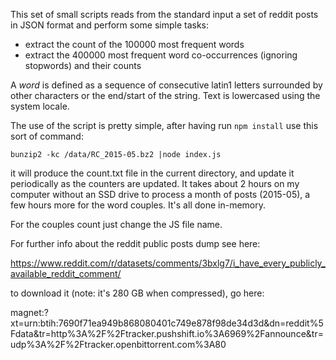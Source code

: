 
This set of small scripts reads from the standard input a set of reddit posts in JSON format and perform some simple tasks:
* extract the count of the 100000 most frequent words
* extract the 400000 most frequent word co-occurrences (ignoring stopwords) and their counts

A *word* is defined as a sequence of consecutive latin1 letters surrounded by other characters or the end/start of the string. Text is lowercased using the system locale.

The use of the script is pretty simple, after having run `npm install` use this sort of command:
 
`bunzip2 -kc /data/RC_2015-05.bz2 |node index.js`

it will produce the count.txt file in the current directory, and update it periodically as the counters are updated. It takes about 2 hours on my computer without an SSD drive to process a month of posts (2015-05), a few hours more for the word couples. It's all done in-memory.

For the couples count just change the JS file name.

For further info about the reddit public posts dump see here:

https://www.reddit.com/r/datasets/comments/3bxlg7/i_have_every_publicly_available_reddit_comment/

to download it (note: it's 280 GB when compressed), go here:

magnet:?xt=urn:btih:7690f71ea949b868080401c749e878f98de34d3d&dn=reddit%5Fdata&tr=http%3A%2F%2Ftracker.pushshift.io%3A6969%2Fannounce&tr=udp%3A%2F%2Ftracker.openbittorrent.com%3A80


